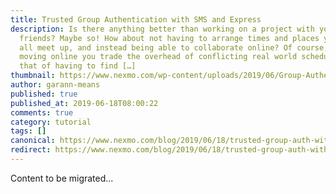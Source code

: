```yaml
---
title: Trusted Group Authentication with SMS and Express
description: Is there anything better than working on a project with your
  friends? Maybe so! How about not having to arrange times and places you can
  all meet up, and instead being able to collaborate online? Of course, in
  moving online you trade the overhead of conflicting real world schedules for
  that of having to find […]
thumbnail: https://www.nexmo.com/wp-content/uploads/2019/06/Group-Authentication_1200x675-1.jpg
author: garann-means
published: true
published_at: 2019-06-18T08:00:22
comments: true
category: tutorial
tags: []
canonical: https://www.nexmo.com/blog/2019/06/18/trusted-group-auth-with-sms-and-express-dr
redirect: https://www.nexmo.com/blog/2019/06/18/trusted-group-auth-with-sms-and-express-dr
---
```

Content to be migrated...